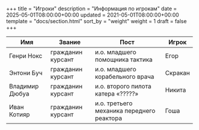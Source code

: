 +++
title = "Игроки"
description = "Информация по игрокам"
date = 2025-05-01T08:00:00+00:00
updated = 2021-05-01T08:00:00+00:00
template = "docs/section.html"
sort_by = "weight"
weight = 1
draft = false
+++

|Имя|Звание|Пост|Игрок|
|--|--|--|--|
|Генри Нокс|гражданин курсант|и.о. младшего помощника тактика|Егор|
|Энтони Буч|гражданин курсант|и.о. младшего корабельного врача|Скракан|
|Владимир Дюбуа|гражданин курсант|и.о. второго пилота катера «?????»|Никита|
|Иван Котияр|гражданин курсант|и.о. третьего механика переднего реактора|Гоша|